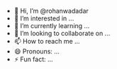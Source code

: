 - 👋 Hi, I’m @rohanwadadar
- 👀 I’m interested in ...
- 🌱 I’m currently learning ...
- 💞️ I’m looking to collaborate on ...
- 📫 How to reach me ...
- 😄 Pronouns: ...
- ⚡ Fun fact: ...

<!---
rohanwadadar/rohanwadadar is a ✨ special ✨ repository because its `README.md` (this file) appears on your GitHub profile.
You can click the Preview link to take a look at your changes.
--->
